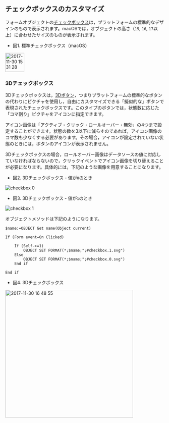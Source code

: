 ## チェックボックスのカスタマイズ

フォームオブジェクトの[チェックボックス](http://doc.4d.com/4Dv16/4D/16.1/Check-Boxes.300-3373477.ja.html)は，プラットフォームの標準的なデザインのもので表示されます。macOSでは，オブジェクトの高さ（``15``, ``16``, ``17``以上）に合わせたサイズのものが表示されます。

* 図1. 標準チェックボックス（macOS）

<img width="60" alt="2017-11-30 15 31 28" src="https://user-images.githubusercontent.com/10509075/33419365-611668a0-d5ed-11e7-9a95-699fbe253968.png">

### 3Dチェックボックス

3Dチェックボックスは，[3Dボタン](http://doc.4d.com/4Dv16/4D/16.1/3D-Buttons-3D-Check-Boxes-and-3D-Radio-Buttons.300-3373467.ja.html)，つまりプラットフォームの標準的なボタンの代わりにピクチャを使用し，自由にカスタマイズできる「擬似的な」ボタンで表現されたチェックボックスです。このタイプのボタンでは，状態数に応じた「コマ割り」ピクチャをアイコンに指定できます。

アイコン画像は「アクティブ・クリック・ロールオーバー・無効」の4つまで設定することができます。状態の数を3以下に減らすのであれば，アイコン画像のコマ数も少なくする必要があります。その場合，アイコンが設定されていない状態のときには，ボタンのアイコンが表示されません。

3Dチェックボックスの場合，ロールオーバー画像はデータソースの値に対応していなければならないので，クリックイベントでアイコン画像を切り替えることが必要になります。具体的には，下記のような画像を用意することになります。

* 図2. 3Dチェックボックス - 値が``0``のとき

![checkbox 0](https://user-images.githubusercontent.com/10509075/33419452-cb5b33a8-d5ed-11e7-9c62-68906687cdec.png)

* 図3. 3Dチェックボックス - 値が``1``のとき

![checkbox 1](https://user-images.githubusercontent.com/10509075/33419472-e497c674-d5ed-11e7-8129-3e47b37e6b72.png)

オブジェクトメソッドは下記のようになります。

```
$name:=OBJECT Get name(Object current)

If (Form event=On Clicked)
	
	If (Self->=1)
		OBJECT SET FORMAT(*;$name;";#checkbox.1.svg")
	Else 
		OBJECT SET FORMAT(*;$name;";#checkbox.0.svg")
	End if 
	
End if 
```

* 図4. 3Dチェックボックス 

<img width="405" alt="2017-11-30 16 48 55" src="https://user-images.githubusercontent.com/10509075/33419575-624ea8d0-d5ee-11e7-984e-562e5e478293.png">
